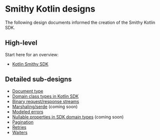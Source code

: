 # Smithy Kotlin designs

The following design documents informed the creation of the Smithy Kotlin SDK.

## High-level

Start here for an overview:

* [Kotlin Smithy SDK](kotlin-smithy-sdk.md)

## Detailed sub-designs

* [Document type](document-type.md)
* [Domain class types in Kotlin SDK](domain-class-types-in-kotlin-sdk.md)
* [Binary request/response streams](binary-streaming.md)
* [Marshaling/serde](marshalling-serde.md) (coming soon)
* [Modeled errors](modeled-errors.md)
* [Nullable properties in SDK domain types](nullable-properties-in-sdk-domain-types.md) (coming soon)
* [Pagination](paginators.md)
* [Retries](retries.md)
* [Waiters](waiters.md)
